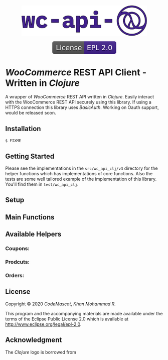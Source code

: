 <p align="center"><a href="https://codemascot.com" target="_blank"><img src="https://raw.githubusercontent.com/codemascot/wc-api-clj/master/img/logo.svg" width="400"></a></p>
<p align="center"><a href="http://www.eclipse.org/legal/epl-2.0" target="_blank"><img src="https://raw.githubusercontent.com/codemascot/wc-api-clj/master/img/License-EPL-2.0-41208c.svg" alt="License"></a></p>

# *WooCommerce* REST API Client - Written in *Clojure*

A wrapper of *WooCommerce* REST API written in *Clojure*. Easily interact with the WooCommerce REST API securely using this library. If using a HTTPS connection this library uses *BasicAuth*. Working on Oauth support, would be released soon.

## Installation
```
$ FIXME
```

## Getting Started

Please see the implementations in the `src/wc_api_clj/v3` directory for the helper functions which has implementations of core functions. Also the tests are some well tailored example of the implementation of this library. You'll find them in `test/wc_api_clj`.

## Setup

## Main Functions

## Available Helpers

### Coupons: 
### Prodcuts:
### Orders:

## License

Copyright © 2020 *CodeMascot*, *Khan Mohammad R.*

This program and the accompanying materials are made available under the terms of the Eclipse Public License 2.0 which is available at http://www.eclipse.org/legal/epl-2.0.

## Acknowledgment

The *Clojure* logo is borrowed from 
